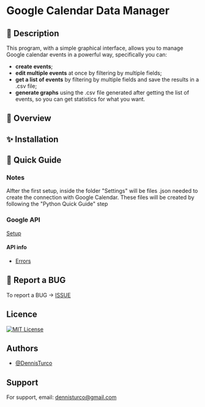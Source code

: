 # Google Calendar Data Manager

## 📜 Description
This program, with a simple graphical interface, allows you to manage Google calendar events in a powerful way, specifically you can:
- **create events**;
- **edit multiple events** at once by filtering by multiple fields;
- **get a list of events** by filtering by multiple fields and save the results in a .csv file;
- **generate graphs** using the .csv file generated after getting the list of events, so you can get statistics for what you want.

## 👀 Overview


## ✨ Installation



## 🔰 Quick Guide

### Notes
Alfter the first setup, inside the folder "Settings" will be files .json needed to create the connection with Google Calendar.
These files will be created by following the "Python Quick Guide" step
 

### Google API
[Setup](https://developers.google.com/calendar/api/quickstart/python?hl=en)

#### API info
* [Errors](https://developers.google.com/calendar/api/guides/errors?hl=en)

## 🐛 Report a BUG
To report a BUG -> [ISSUE](https://github.com/DennisTurco/Google-Calendar-Data-Manager/issues)

## Licence

[![MIT License](https://img.shields.io/badge/License-MIT-green.svg)](https://choosealicense.com/licenses/mit/)

## Authors

- [@DennisTurco](https://www.github.com/DennisTurco)


## Support

For support, email: dennisturco@gmail.com